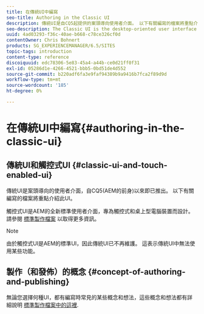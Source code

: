 ```yaml
---
title: 在傳統UI中編寫
seo-title: Authoring in the Classic UI
description: 傳統UI是自CQ5起提供的案頭導向使用者介面。 以下有關編寫的檔案將重點介紹此UI。 觸控式UI是AEM的全新標準使用者介面，專門用於觸控式和桌上型電腦裝置。 如需詳細資訊，請參閱標準製作檔案。
seo-description: The Classic UI is the desktop-oriented user interface that as been available since CQ5. The following documentation on authoring is focused on this UI. The touch-based UI is the new standard user interface for AEM, designed for use on both touch and desktop devices. Please see the standard authoring documentation for further information.
uuid: 4ad03293-f36c-40ae-b668-c78ce326cf0d
contentOwner: Chris Bohnert
products: SG_EXPERIENCEMANAGER/6.5/SITES
topic-tags: introduction
content-type: reference
discoiquuid: edc78306-5e83-45a4-a44b-ce0d21ff0f31
exl-id: 05286d1e-4266-4521-bbb5-0bd51de4d552
source-git-commit: b220adf6fa3e9faf94389b9a9416b7fca2f89d9d
workflow-type: tm+mt
source-wordcount: '185'
ht-degree: 0%

---
```


# 在傳統UI中編寫{#authoring-in-the-classic-ui}

## 傳統UI和觸控式UI {#classic-ui-and-touch-enabled-ui}

傳統UI是案頭導向的使用者介面，自CQ5(AEM的前身)以來即已推出。 以下有關編寫的檔案將重點介紹此UI。

觸控式UI是AEM的全新標準使用者介面，專為觸控式和桌上型電腦裝置而設計。 請參閱 [標準製作檔案](/help/sites-authoring/author.md) 以取得更多資訊。

>[!NOTE]
>
>由於觸控式UI是AEM的標準UI，因此傳統UI已不再維護。 這表示傳統UI中無法使用某些功能。

## 製作（和發佈）的概念 {#concept-of-authoring-and-publishing}

無論您選擇何種UI，都有編寫時常見的某些概念和想法，這些概念和想法都有詳細說明 [標準製作檔案中的這裡](/help/sites-authoring/author.md#concept-of-authoring-and-publishing).
